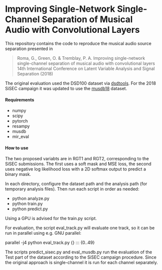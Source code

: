 # Improving Single-Network Single-Channel Separation of Musical Audio with Convolutional Layers

This repository contains the code to reproduce the musical audio source separation presented in

> Roma, G., Green, O. & Tremblay, P. A. Improving single-network single-channel separation of musical audio with convolutional layers
14th International Conference on Latent Variable Analysis and Signal Separation (2018)

The original evaluation used the DSD100 dataset via [dsdtools](https://github.com/faroit/dsdtools). For the 2018 SiSEC campaign it was updated to use the [musdb18](https://sigsep.github.io/musdb) dataset.

#### Requirements
- numpy
- scipy
- pytorch
- resampy
- musdb
- mir_eval

#### How to use
The two proposed variabts are in RGT1 and RGT2, corresponding to the SiSEC submissions. The first uses a soft mask and MSE loss, the second uses negative log likelihood loss with a 2D softmax output to predict a binary mask.

In each directory, configure the dataset path and the analysis path (for temporary analysis files).
Then run each script in order as needed:
- python analyze.py
- python train.py
- python predict.py

Using a GPU is advised for the train.py script.

For evaluation, the script eval_track.py will evaluate one track, so it can be run in parallel using e.g. GNU parallel:

parallel -j4 python eval_track.py {} ::: {0..49}

The scripts predict_sisec.py and eval_musdb.py run the evaluation of the Test part of the dataset according to the SiSEC campaign procedure. Since the original approach is single-channel it is run for each channel separately.
